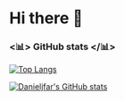 # Hi there 👋

### <📊> GitHub stats </📊>


[![Top Langs](https://github-readme-stats.vercel.app/api/top-langs/?username=danieljfar&layout=compact)](https://github.com/danieljfar/github-readme-stats)

[![Danieljfar's GitHub stats](https://github-readme-stats.vercel.app/api?username=danieljfar?include_all_commits)](https://github.com/danieljfar/github-readme-stats)

